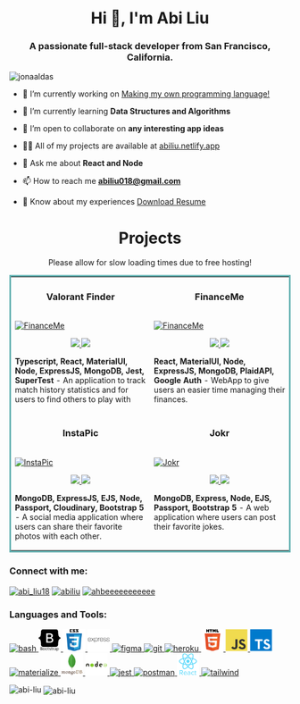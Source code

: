 <h1 align="center">Hi 👋, I'm Abi Liu</h1>
<h3 align="center">A passionate full-stack developer from San Francisco, California.</h3>
<p align="left"> <img src="https://komarev.com/ghpvc/?username=Abi-Liu&label=Profile%20views&color=0e75b6&style=flat" alt="jonaaldas" /> </p>


- 🔭 I’m currently working on [Making my own programming language!](https://github.com/Abi-Liu/ToyScript)

- 🌱 I’m currently learning **Data Structures and Algorithms**

- 👯 I’m open to collaborate on **any interesting app ideas**

- 👨‍💻 All of my projects are available at [abiliu.netlify.app](https://abiliu.netlify.app)

- 💬 Ask me about **React and Node**

- 📫 How to reach me **abiliu018@gmail.com**

- 📄 Know about my experiences [Download Resume](https://github.com/Abi-Liu/Resume/raw/main/resume.pdf)

<h1 align="center">Projects</h1>
<p align = "center"> Please allow for slow loading times due to free hosting!</p>
<table bordercolor="#66b2b2">
  <tr>
</tr>
   <tr> 
    <td width="50%" valign="top">
      <h3 align="center">Valorant Finder</h3>
        <br />
      <a target="_blank" href="https://abiliu.netlify.app">
          <img src="./assets/ValorantFinder.gif" width="100%"  alt="FinanceMe"/>
        </a>
        <br />
        <p align="center">
  <a href="https://github.com/Abi-Liu/Valorant-Team-Finder" target="_blank">
    <img src="https://img.shields.io/static/v1?label=|&message=REPO&color=23555f&style=plastic&logo=github&logo-color=white"/>
  </a>
  <a href="https://valorantfinder.netlify.app/" target="_blank">
    <img src="https://img.shields.io/static/v1?label=|&message=WEBSITE&color=cdf998&style=plastic&logo=wordpress&logo-color=white"/>
  </a>
      </p>
        <p><strong>Typescript, React, MaterialUI, Node, ExpressJS, MongoDB, Jest, SuperTest </strong> - An application to track match history statistics and for users to find others to play with</p>
    </td>
    <td width="50%" valign="top">
      <h3 align="center">FinanceMe</h3>
        <br />
      <a target="_blank" href="https://abiliu.netlify.app">
          <img src="./assets/financeme.gif" width="100%"  alt="FinanceMe"/>
        </a>
        <br />
        <p align="center">
  <a href="https://github.com/Abi-Liu/Finance-Me" target="_blank">
    <img src="https://img.shields.io/static/v1?label=|&message=REPO&color=23555f&style=plastic&logo=github&logo-color=white"/>
  </a>
  <a href="https://finance-me.netlify.app/" target="_blank">
    <img src="https://img.shields.io/static/v1?label=|&message=WEBSITE&color=cdf998&style=plastic&logo=wordpress&logo-color=white"/>
  </a>
      </p>
        <p><strong>React, MaterialUI, Node, ExpressJS, MongoDB, PlaidAPI, Google Auth </strong> - WebApp to give users an easier time managing their finances.</p>
    </td>
  </tr>
  <tr>
  <tr>  
    <td width="50%" valign="top">
      <h3 align="center">InstaPic</h3>
      <br />
        <a target="_blank" href="https://abiliu.netlify.app">
          <img src="./assets/Socials.gif" width="100%" alt="InstaPic"/>
        </a>
      <br />
        <p align="center">
  <a href="https://github.com/Abi-Liu/Socials" target="_blank">
    <img src="https://img.shields.io/static/v1?label=|&message=REPO&color=23555f&style=plastic&logo=github&logo-color=white"/>
  </a>
  <a href="https://instapic-umux.onrender.com/" target="_blank">
    <img src="https://img.shields.io/static/v1?label=|&message=WEBSITE&color=cdf998&style=plastic&logo=wordpress&logo-color=white"/>
  </a>
      </p>
        <p><strong>MongoDB, ExpressJS, EJS, Node, Passport, Cloudinary, Bootstrap 5</strong> - A social media application where users can share their favorite photos with each other.</p>
    </td>
    <td width="50%" valign="top">
      <h3 align="center">Jokr</h3>
        <br />
        <a target="_blank" href="https://abiliu.netlify.app">
          <img src="https://imgur.com/NfATJGP.gif" width="100%" alt="Jokr"/>
        </a>
        <br />
        <p align="center">
  <a href="https://github.com/Abi-Liu/Jokr" target="_blank">
    <img src="https://img.shields.io/static/v1?label=|&message=REPO&color=23555f&style=plastic&logo=github&logo-color=white"/>
  </a>
  <a href="https://jokr-uvzc.onrender.com/" target="_blank">
    <img src="https://img.shields.io/static/v1?label=|&message=WEBSITE&color=cdf998&style=plastic&logo=wordpress&logo-color=white"/>
  </a>
      </p>
        <p><strong>MongoDB, Express, Node, EJS, Passport, Bootstrap 5</strong> - A web application where users can post their favorite jokes.</p>
    </td>
     <!-- <td width="50%" valign="top">
      <h3 align="center">Sweet Treats App</h3>
      <br />
        <a target="_blank" href="https://abiliu.netlify.app">
          <img src="https://i.imgur.com/Way5GLU.gif" width="100%" alt="Portfolio"/>
        </a>
      <br />
        <p align="center">
  <a href="https://github.com/jonaaldas/Hackathon-sweet-treats-heroku" target="_blank">
    <img src="https://img.shields.io/static/v1?label=|&message=REPO&color=23555f&style=plastic&logo=github&logo-color=white"/>
  </a>
  <a href="https://statuesque-raindrop-35276d.netlify.app/" target="_blank">
    <img src="https://img.shields.io/static/v1?label=|&message=WEBSITE&color=cdf998&style=plastic&logo=wordpress&logo-color=white"/>
  </a>
      </p>
        <p><strong>HTML, CSS, JavaScript</strong> - Portfolio Site including links to my projects and ways to get in contact with me.</p>
    </td>  -->
  </tr>
</table>

<h3 align="left">Connect with me:</h3>
<p align="left">
<a href="https://twitter.com/abi_liu18" target="blank"><img align="center" src="https://raw.githubusercontent.com/rahuldkjain/github-profile-readme-generator/master/src/images/icons/Social/twitter.svg" alt="abi_liu18" height="30" width="40" /></a>
<a href="https://linkedin.com/in/abiliu" target="blank"><img align="center" src="https://raw.githubusercontent.com/rahuldkjain/github-profile-readme-generator/master/src/images/icons/Social/linked-in-alt.svg" alt="abiliu" height="30" width="40" /></a>
<a href="https://instagram.com/ahbeeeeeeeeeee" target="blank"><img align="center" src="https://raw.githubusercontent.com/rahuldkjain/github-profile-readme-generator/master/src/images/icons/Social/instagram.svg" alt="ahbeeeeeeeeeee" height="30" width="40" /></a>
</p>

<h3 align="left">Languages and Tools:</h3>
<p align="left"> <a href="https://www.gnu.org/software/bash/" target="_blank" rel="noreferrer"> <img src="https://www.vectorlogo.zone/logos/gnu_bash/gnu_bash-icon.svg" alt="bash" width="40" height="40"/> </a> <a href="https://getbootstrap.com" target="_blank" rel="noreferrer"> <img src="https://raw.githubusercontent.com/devicons/devicon/master/icons/bootstrap/bootstrap-plain-wordmark.svg" alt="bootstrap" width="40" height="40"/> </a> <a href="https://www.w3schools.com/css/" target="_blank" rel="noreferrer"> <img src="https://raw.githubusercontent.com/devicons/devicon/master/icons/css3/css3-original-wordmark.svg" alt="css3" width="40" height="40"/> </a> <a href="https://expressjs.com" target="_blank" rel="noreferrer"> <img src="https://raw.githubusercontent.com/devicons/devicon/master/icons/express/express-original-wordmark.svg" alt="express" width="40" height="40"/> </a> <a href="https://www.figma.com/" target="_blank" rel="noreferrer"> <img src="https://www.vectorlogo.zone/logos/figma/figma-icon.svg" alt="figma" width="40" height="40"/> </a> <a href="https://git-scm.com/" target="_blank" rel="noreferrer"> <img src="https://www.vectorlogo.zone/logos/git-scm/git-scm-icon.svg" alt="git" width="40" height="40"/> </a> <a href="https://heroku.com" target="_blank" rel="noreferrer"> <img src="https://www.vectorlogo.zone/logos/heroku/heroku-icon.svg" alt="heroku" width="40" height="40"/> </a> <a href="https://www.w3.org/html/" target="_blank" rel="noreferrer"> <img src="https://raw.githubusercontent.com/devicons/devicon/master/icons/html5/html5-original-wordmark.svg" alt="html5" width="40" height="40"/> </a> <a href="https://developer.mozilla.org/en-US/docs/Web/JavaScript" target="_blank" rel="noreferrer"> <img src="https://raw.githubusercontent.com/devicons/devicon/master/icons/javascript/javascript-original.svg" alt="javascript" width="40" height="40"/> </a> <a href="https://www.typescriptlang.org/" target="_blank" rel="noreferrer"> <img src="https://raw.githubusercontent.com/devicons/devicon/master/icons/typescript/typescript-original.svg" alt="typescript" width="40" height="40"/> </a> <a href="https://materializecss.com/" target="_blank" rel="noreferrer"> <img src="https://raw.githubusercontent.com/prplx/svg-logos/5585531d45d294869c4eaab4d7cf2e9c167710a9/svg/materialize.svg" alt="materialize" width="40" height="40"/> </a> <a href="https://www.mongodb.com/" target="_blank" rel="noreferrer"> <img src="https://raw.githubusercontent.com/devicons/devicon/master/icons/mongodb/mongodb-original-wordmark.svg" alt="mongodb" width="40" height="40"/> </a> <a href="https://nodejs.org" target="_blank" rel="noreferrer"> <img src="https://raw.githubusercontent.com/devicons/devicon/master/icons/nodejs/nodejs-original-wordmark.svg" alt="nodejs" width="40" height="40"/> </a> <a href="https://jestjs.io" target="_blank" rel="noreferrer"> <img src="https://www.vectorlogo.zone/logos/jestjsio/jestjsio-icon.svg" alt="jest" width="40" height="40"/><a href="https://postman.com" target="_blank" rel="noreferrer"> <img src="https://www.vectorlogo.zone/logos/getpostman/getpostman-icon.svg" alt="postman" width="40" height="40"/> </a> <a href="https://reactjs.org/" target="_blank" rel="noreferrer"> <img src="https://raw.githubusercontent.com/devicons/devicon/master/icons/react/react-original-wordmark.svg" alt="react" width="40" height="40"/> </a> <a href="https://tailwindcss.com/" target="_blank" rel="noreferrer"> <img src="https://www.vectorlogo.zone/logos/tailwindcss/tailwindcss-icon.svg" alt="tailwind" width="40" height="40"/> </a> </p>

<p><img align="left" src="https://github-readme-stats.vercel.app/api/top-langs?username=abi-liu&show_icons=true&locale=en&layout=compact" alt="abi-liu" /></p>

<p>&nbsp;<img align="center" src="https://github-readme-stats.vercel.app/api?username=abi-liu&show_icons=true&locale=en" alt="abi-liu" /></p>
